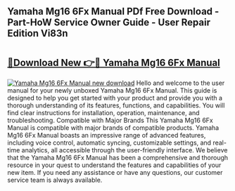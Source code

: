## Yamaha Mg16 6Fx Manual PDf Free Download - Part-HoW Service Owner Guide - User Repair Edition Vi83n

# <h2><a href="http://cf27323.oget.top/?id=Yamaha+Mg16+6Fx+Manual">🔗Download New 👉🔴 Yamaha Mg16 6Fx Manual</a></h2>

[![Yamaha Mg16 6Fx Manual new download](https://i.imgur.com/5g1atiW.png)](http://cf27323.oget.top/?id=Yamaha+Mg16+6Fx+Manual)
Hello and welcome to the user manual for your newly unboxed Yamaha Mg16 6Fx Manual. This guide is designed to help you get started with your product and provide you with a thorough understanding of its features, functions, and capabilities. You will find clear instructions for installation, operation, maintenance, and troubleshooting. Compatible with Major Brands This Yamaha Mg16 6Fx Manual is compatible with major brands of compatible products. Yamaha Mg16 6Fx Manual boasts an impressive range of advanced features, including voice control, automatic syncing, customizable settings, and real-time analytics, all accessible through the user-friendly interface. We believe that the Yamaha Mg16 6Fx Manual has been a comprehensive and thorough resource in your quest to understand the features and capabilities of your new item. If you need any assistance or have any questions, our customer service team is always available.
